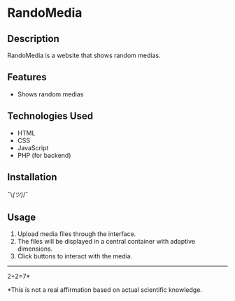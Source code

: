 # RandoMedia

## Description

RandoMedia is a website that shows random medias.

## Features

- Shows random medias

## Technologies Used

- HTML
- CSS
- JavaScript
- PHP (for backend)

## Installation

¯\\_(ツ)_/¯

## Usage

1. Upload media files through the interface.
2. The files will be displayed in a central container with adaptive dimensions.
3. Click buttons to interact with the media.

---
2+2=7*


*This is not a real affirmation based on actual scientific knowledge.

